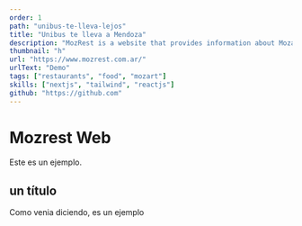 ```yaml
---
order: 1
path: "unibus-te-lleva-lejos"
title: "Unibus te lleva a Mendoza"
description: "MozRest is a website that provides information about Mozart restaurants in Buenos Aires, Argentina."
thumbnail: "h"
url: "https://www.mozrest.com.ar/"
urlText: "Demo"
tags: ["restaurants", "food", "mozart"]
skills: ["nextjs", "tailwind", "reactjs"]
github: "https://github.com"
---
```


# Mozrest Web

Este es un ejemplo.

## un título

Como venia diciendo, es un ejemplo
